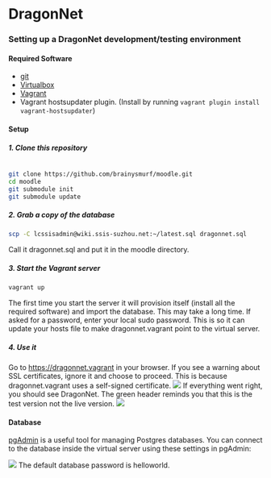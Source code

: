 DragonNet
====

### Setting up a DragonNet development/testing environment

#### Required Software
* [git](http://git-scm.com/)
* [Virtualbox](https://www.virtualbox.org/wiki/Downloads)
* [Vagrant](https://www.vagrantup.com/)
* Vagrant hostsupdater plugin. (Install by running `vagrant plugin install vagrant-hostsupdater`)

#### Setup

##### 1. Clone this repository
```bash

git clone https://github.com/brainysmurf/moodle.git
cd moodle
git submodule init
git submodule update
```

##### 2. Grab a copy of the database
```bash
scp -C lcssisadmin@wiki.ssis-suzhou.net:~/latest.sql dragonnet.sql
```
Call it dragonnet.sql and put it in the moodle directory.

##### 3. Start the Vagrant server
```bash
vagrant up
```
The first time you start the server it will provision itself (install all the required software) and import the database. This may take a long time.
If asked for a password, enter your local sudo password. This is so it can update your hosts file to make dragonnet.vagrant point to the virtual server.

##### 4. Use it
Go to https://dragonnet.vagrant in your browser.
If you see a warning about SSL certificates, ignore it and choose to proceed. This is because dragonnet.vagrant uses a self-signed certificate.
![](http://img.ctrlv.in/img/14/11/15/5466b71a45838.png)
If everything went right, you should see DragonNet. The green header reminds you that this is the test version not the live version.
![](http://img.ctrlv.in/img/14/11/15/5466b70d32d77.png)


#### Database

[pgAdmin](http://www.pgadmin.org/) is a useful tool for managing Postgres databases. You can connect to the database inside the virtual server using these settings in pgAdmin:

![](http://img.ctrlv.in/img/14/11/15/5466bcedb61a3.png)
The default database password is helloworld.
